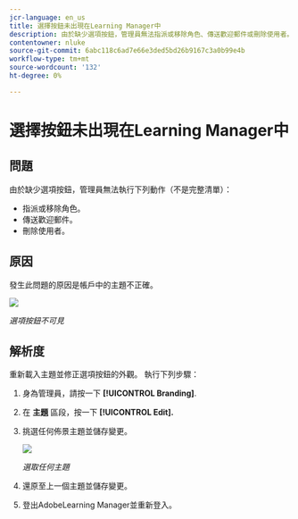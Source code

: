 ```yaml
---
jcr-language: en_us
title: 選擇按鈕未出現在Learning Manager中
description: 由於缺少選項按鈕，管理員無法指派或移除角色、傳送歡迎郵件或刪除使用者。
contentowner: nluke
source-git-commit: 6abc118c6ad7e66e3ded5bd26b9167c3a0b99e4b
workflow-type: tm+mt
source-wordcount: '132'
ht-degree: 0%

---
```




# 選擇按鈕未出現在Learning Manager中

## 問題

由於缺少選項按鈕，管理員無法執行下列動作（不是完整清單）：

* 指派或移除角色。
* 傳送歡迎郵件。
* 刪除使用者。

## 原因

發生此問題的原因是帳戶中的主題不正確。

![](assets/radio-buttons.png)

*選項按鈕不可見*

## 解析度

重新載入主題並修正選項按鈕的外觀。 執行下列步驟：

1. 身為管理員，請按一下 **[!UICONTROL Branding]**.
1. 在 **主題** 區段，按一下 **[!UICONTROL Edit].**
1. 挑選任何佈景主題並儲存變更。

   ![](assets/set-themes.png)

   *選取任何主題*

1. 還原至上一個主題並儲存變更。
1. 登出AdobeLearning Manager並重新登入。
